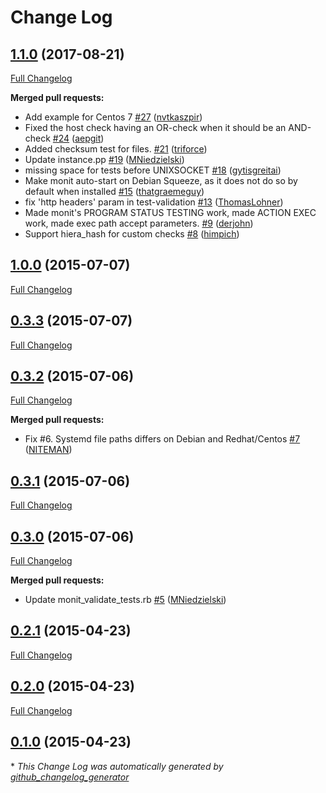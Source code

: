 # Change Log

## [1.1.0](https://github.com/sbitio/puppet-monit/tree/1.1.0) (2017-08-21)
[Full Changelog](https://github.com/sbitio/puppet-monit/compare/1.0.0...1.1.0)

**Merged pull requests:**

- Add example for Centos 7 [\#27](https://github.com/sbitio/puppet-monit/pull/27) ([nvtkaszpir](https://github.com/nvtkaszpir))
- Fixed the host check having an OR-check when it should be an AND-check [\#24](https://github.com/sbitio/puppet-monit/pull/24) ([aepgit](https://github.com/aepgit))
- Added checksum test for files. [\#21](https://github.com/sbitio/puppet-monit/pull/21) ([triforce](https://github.com/triforce))
- Update instance.pp [\#19](https://github.com/sbitio/puppet-monit/pull/19) ([MNiedzielski](https://github.com/MNiedzielski))
- missing space for tests before UNIXSOCKET [\#18](https://github.com/sbitio/puppet-monit/pull/18) ([gytisgreitai](https://github.com/gytisgreitai))
- Make monit auto-start on Debian Squeeze, as it does not do so by default when installed [\#15](https://github.com/sbitio/puppet-monit/pull/15) ([thatgraemeguy](https://github.com/thatgraemeguy))
- fix 'http headers' param in test-validation [\#13](https://github.com/sbitio/puppet-monit/pull/13) ([ThomasLohner](https://github.com/ThomasLohner))
- Made monit's PROGRAM STATUS TESTING work, made ACTION EXEC work, made exec path accept parameters. [\#9](https://github.com/sbitio/puppet-monit/pull/9) ([derjohn](https://github.com/derjohn))
- Support hiera\_hash for custom checks [\#8](https://github.com/sbitio/puppet-monit/pull/8) ([himpich](https://github.com/himpich))

## [1.0.0](https://github.com/sbitio/puppet-monit/tree/1.0.0) (2015-07-07)
[Full Changelog](https://github.com/sbitio/puppet-monit/compare/0.3.3...1.0.0)

## [0.3.3](https://github.com/sbitio/puppet-monit/tree/0.3.3) (2015-07-07)
[Full Changelog](https://github.com/sbitio/puppet-monit/compare/0.3.2...0.3.3)

## [0.3.2](https://github.com/sbitio/puppet-monit/tree/0.3.2) (2015-07-06)
[Full Changelog](https://github.com/sbitio/puppet-monit/compare/0.3.1...0.3.2)

**Merged pull requests:**

- Fix \#6. Systemd file paths differs on Debian and Redhat/Centos [\#7](https://github.com/sbitio/puppet-monit/pull/7) ([NITEMAN](https://github.com/NITEMAN))

## [0.3.1](https://github.com/sbitio/puppet-monit/tree/0.3.1) (2015-07-06)
[Full Changelog](https://github.com/sbitio/puppet-monit/compare/0.3.0...0.3.1)

## [0.3.0](https://github.com/sbitio/puppet-monit/tree/0.3.0) (2015-07-06)
[Full Changelog](https://github.com/sbitio/puppet-monit/compare/0.2.1...0.3.0)

**Merged pull requests:**

- Update monit\_validate\_tests.rb [\#5](https://github.com/sbitio/puppet-monit/pull/5) ([MNiedzielski](https://github.com/MNiedzielski))

## [0.2.1](https://github.com/sbitio/puppet-monit/tree/0.2.1) (2015-04-23)
[Full Changelog](https://github.com/sbitio/puppet-monit/compare/0.2.0...0.2.1)

## [0.2.0](https://github.com/sbitio/puppet-monit/tree/0.2.0) (2015-04-23)
[Full Changelog](https://github.com/sbitio/puppet-monit/compare/0.1.0...0.2.0)

## [0.1.0](https://github.com/sbitio/puppet-monit/tree/0.1.0) (2015-04-23)


\* *This Change Log was automatically generated by [github_changelog_generator](https://github.com/skywinder/Github-Changelog-Generator)*
